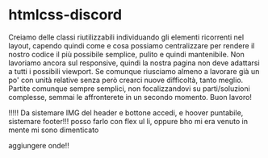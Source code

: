 # htmlcss-discord
Creiamo delle classi riutilizzabili individuando gli elementi ricorrenti nel layout, capendo quindi come e cosa possiamo centralizzare per rendere il nostro codice il più possibile semplice, pulito e quindi mantenibile.
Non lavoriamo ancora sul responsive, quindi la nostra pagina non deve adattarsi a tutti i possibili viewport. Se comunque riusciamo almeno a lavorare già un po' con unità relative senza però crearci nuove difficoltà, tanto meglio.
Partite comunque sempre semplici, non focalizzandovi su parti/soluzioni complesse, semmai le affronterete in un secondo momento.
Buon lavoro!


!!!!!
Da sistemare IMG del header e bottone accedi, e hoover puntabile, sistemare footer!!!
posso farlo con flex ul li, oppure bho mi era venuto in mente mi sono dimenticato

aggiungere onde!!